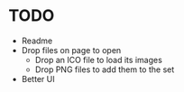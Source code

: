 # TODO

- Readme
- Drop files on page to open
  - Drop an ICO file to load its images
  - Drop PNG files to add them to the set
- Better UI
